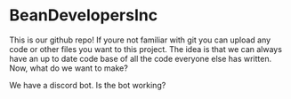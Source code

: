 # BeanDevelopersInc
This is our github repo! If youre not familiar with git you can upload any code or other files you want to this project.
The idea is that we can always have an up to date code base of all the code everyone else has written.
Now, what do we want to make?

We have a discord bot.
Is the bot working?
